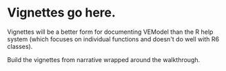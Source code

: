 # Vignettes go here.

Vignettes will be a better form for documenting VEModel than the R help system (which focuses on
individual functions and doesn't do well with R6 classes).

Build the vignettes from narrative wrapped around the walkthrough.

